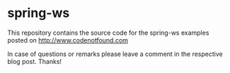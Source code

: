 # spring-ws

This repository contains the source code for the spring-ws examples posted on http://www.codenotfound.com

In case of questions or remarks please leave a comment in the respective blog post. Thanks!
